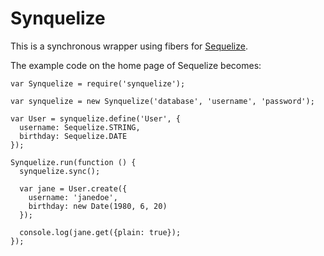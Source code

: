 # Synquelize

This is a synchronous wrapper using fibers for [Sequelize](http://sequelizejs.com).

The example code on the home page of Sequelize becomes:

```
var Synquelize = require('synquelize');

var synquelize = new Synquelize('database', 'username', 'password');

var User = synquelize.define('User', {
  username: Sequelize.STRING,
  birthday: Sequelize.DATE
});

Synquelize.run(function () {
  synquelize.sync();

  var jane = User.create({
    username: 'janedoe',
    birthday: new Date(1980, 6, 20)
  });

  console.log(jane.get({plain: true});
});
```
